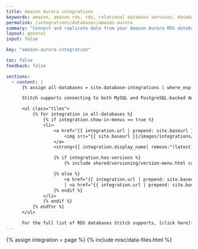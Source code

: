 ```yaml
---
title: Amazon Aurora integrations
keywords: amazon, amazon rds, rds, relational database services, database integration, etl rds, rds etl, aurora, amazon aurora, aurora rds
permalink: /integrations/databases/amazon-aurora
summary: "Connect and replicate data from your Amazon Aurora RDS databases using Stitch's database integrations."
layout: general
input: false

key: "amazon-aurora-integration"

toc: false
feedback: false

sections:
  - content: |
      {% assign all-databases = site.database-integrations | where_exp:"integration","integration.name contains 'aurora'" %}

      Stitch supports connecting to both MySQL and PostgreSQL-backed Amazon Aurora databases as data sources:

      <ul class="tiles">
          {% for integration in all-databases %}
              {% if integration.show-in-menus == true %}
              <li>
                  <a href="{{ integration.url | prepend: site.baseurl }}">
                      <img src="{{ site.baseurl }}/images/integrations/icons/{{ integration.name }}.svg" alt="{{ integration.display_name }}">
                  </a>
                  <strong>{{ integration.display_name| remove:"(latest)" | prepend: "Amazon "}}</strong><br>

                  {% if integration.has-versions %}
                      {% include shared/versioning/version-menu.html connection-type="integration" menu-type="category-page" item-name="integration" %}

                  {% else %}
                      <a href="{{ integration.url | prepend: site.baseurl | append: "#setup" }}">Setup</a> 
                      | <a href="{{ integration.url | prepend: site.baseurl | append: "#replication" }}">Replication</a>
                  {% endif %}
              </li>
              {% endif %}
          {% endfor %}
      </ul>

      For the full list of RDS databases Stitch supports, [click here]({{ site.baseurl }}/integrations/databases/amazon-rds).
---
```

{% assign integration = page %}
{% include misc/data-files.html %}